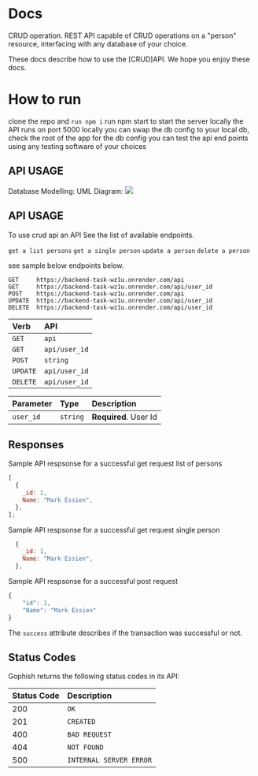 # Docs

CRUD operation.
REST API capable of CRUD operations on a "person" resource, interfacing with any database of your choice.

These docs describe how to use the [CRUD]API. We hope you enjoy these docs.

# How to run

clone the repo and `run npm i`
run npm start to start the server locally
the API runs on port 5000 locally
you can swap the db config to your local db, check the root of the app for the db config
you can test the api end points using any testing software of your choices

## API USAGE

Database Modelling:
UML Diagram: ![](docs/diagram.png)

## API USAGE

To use crud api an API See the list of available endpoints.

`get a list persons`
`get a single person`
`update a person`
`delete a person`

see sample below endpoints below.

```http
GET     https://backend-task-wz1u.onrender.com/api
GET     https://backend-task-wz1u.onrender.com/api/user_id
POST    https://backend-task-wz1u.onrender.com/api
UPDATE  https://backend-task-wz1u.onrender.com/api/user_id
DELETE  https://backend-task-wz1u.onrender.com/api/user_id
```

| Verb     | API           |
| :------- | :------------ |
| `GET`    | `api`         |
| `GET`    | `api/user_id` |
| `POST`   | `string`      |
| `UPDATE` | `api/user_id` |
| `DELETE` | `api/user_id` |

| Parameter | Type     | Description           |
| :-------- | :------- | :-------------------- |
| `user_id` | `string` | **Required**. User Id |

## Responses

Sample API respsonse for a successful get request list of persons

```javascript
[
  {
    _id: 1,
    Name: "Mark Essien",
  },
];
```

Sample API respsonse for a successful get request single person

```javascript
  {
    _id: 1,
    Name: "Mark Essien",
  },
```

Sample API respsonse for a successful post request

```javascript
{
    "id": 1,
    "Name": "Mark Essien"
}
```

The `success` attribute describes if the transaction was successful or not.

## Status Codes

Gophish returns the following status codes in its API:

| Status Code | Description             |
| :---------- | :---------------------- |
| 200         | `OK`                    |
| 201         | `CREATED`               |
| 400         | `BAD REQUEST`           |
| 404         | `NOT FOUND`             |
| 500         | `INTERNAL SERVER ERROR` |
